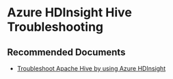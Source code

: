 <properties
    pageTitle="Azure HDInsights Query or Job Failure: Hive"
    description="Azure HDInsight Hive Troubleshooting"
    service="microsoft.hdinsight"
    resource="clusters"
    authors="TobyTu"
    ms.author="jaserano"
    displayOrder=""
    selfHelpType="Generic"
    supportTopicIds="32636459"
    resourceTags=""
    productPesIds="15078"
    cloudEnvironments="public"
    articleId="4099d7f3-cc14-4320-8844-dc389d25ba96"
/>

# Azure HDInsight Hive Troubleshooting

## **Recommended Documents**

* [Troubleshoot Apache Hive by using Azure HDInsight](https://docs.microsoft.com/azure/hdinsight/hdinsight-troubleshoot-hive)